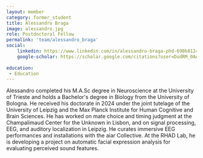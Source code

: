 ```yaml
---
layout: member
category: former_student
title: Alessandro Braga
image: alessandro.jpg
role: Postdoctoral Fellow
permalink: 'team/alessandro_braga'
social:
    linkedin: https://www.linkedin.com/in/alessandro-braga-phd-690b81241/ 
    google-scholar: https://scholar.google.com/citations?user=DudRM_0AAAAJ&hl=en&oi=sr
    
education:
 - Education
---
```

Alessandro completed his M.A.Sc degree in Neuroscience at the University of Trieste and holds a Bachelor's degree in Biology from the University of Bologna. He received his doctorate in 2024 under the joint tutelage of the University of Leipzig and the Max Planck Institute for Human Cognitive and Brain Sciences. He has worked on mate choice and timing judgment at the Champalimaud Center for the Unknown in Lisbon, and on signal processing, EEG, and auditory localization in Leipzig. He curates immersive EEG performances and installations with the aiar Collective. At the RHAD Lab, he is developing a project on automatic facial expression analysis for evaluating perceived sound features.